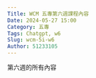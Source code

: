 ```yaml
---
Title: WCM 五專第六週課程內容
Date: 2024-05-27 15:00
Category: 五專
Tags: Chatgpt, w6
Slug: wcm-5i-w6
Author: 51233105
---
```


第六週的所有內容

<!-- PELICAN_END_SUMMARY -->